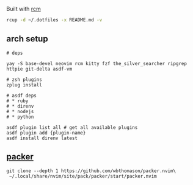 Built with [rcm](https://github.com/thoughtbot/rcm)

```sh
rcup -d ~/.dotfiles -x README.md -v
```

## arch setup

```
# deps

yay -S base-devel neovim rcm kitty fzf the_silver_searcher ripgrep httpie git-delta asdf-vm

# zsh plugins
zplug install

# asdf deps
# * ruby
# * direnv
# * nodejs
# * python

asdf plugin list all # get all available plugins
asdf plugin add {plugin-name}
asdf install direnv latest
```

## [packer](https://github.com/wbthomason/packer.nvim)

```
git clone --depth 1 https://github.com/wbthomason/packer.nvim\
 ~/.local/share/nvim/site/pack/packer/start/packer.nvim
```
